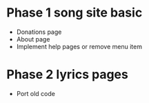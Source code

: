 # Phase 1 song site basic
- Donations page
- About page
- Implement help pages or remove menu item

# Phase 2 lyrics pages
- Port old code